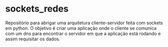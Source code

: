# sockets_redes
Repositório para abrigar uma arquitetura cliente-servidor feita com sockets em python.
O objetivo é criar uma aplicação onde o cliente se comunica com um dns para encontrar o servidor em que a aplicação está rodando e assim requisitar os dados.
